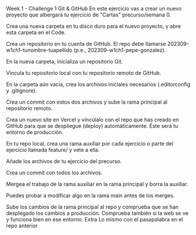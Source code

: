 Week 1 - Challenge 1
Git & GitHub
En este ejercicio vas a crear un nuevo proyecto que albergará tu ejercicio de "Cartas" precurso/semana 0.

Crea una nueva carpeta en tu disco duro para el nuevo proyecto, y abre esta carpeta en el Code.

Crea un repositorio en tu cuenta de GitHub. El repo debe llamarse 202309-w1ch1-tunombre-tuapellido (p.e., 202309-w1ch1-pepe-gonzalez).

En la nueva carpeta, inicializa un repositorio Git.

Vincula tu repositorio local con tu repositorio remoto de GitHub.

En la carpeta aún vacía, crea los archivos iniciales necesarios (.editorconfig y .gitignore).

Crea un commit con estos dos archivos y sube la rama principal al repositorio remoto.

Crea un nuevo site en Vercel y vincúlalo con el repo que has creado en GitHub para que se despliegue (deploy) automáticamente. Éste será tu entorno de producción.

En tu repo local, crea una rama auxiliar por cada ejercicio o parte del ejercicio llamada feature/<exercise> y vete a ella.

Añade los archivos de tu ejercicio del precurso.

Crea un commit con todos los archivos.

Mergea el trabajo de la rama auxiliar en la rama principal y borra la auxiliar.

Puedes probar a modificar algo en la rama main antes de los merges.

Sube los cambios de la rama principal al repo y comprueba que se han desplegado los cambios a producción. Comprueba también si la web se ve y funciona bien en ese entorno.
Extra
Lo mismo con el pasapalabra en el repo anterior
